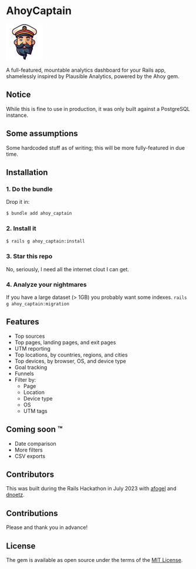 # AhoyCaptain

<img src="logo.png" style="max-width:100px" />

A full-featured, mountable analytics dashboard for your Rails app, shamelessly inspired by Plausible Analytics, powered by the Ahoy gem.

## Notice

While this is fine to use in production, it was only built against a PostgreSQL instance.

## Some assumptions

Some hardcoded stuff as of writing; this will be more fully-featured in due time.

## Installation

### 1. Do the bundle

Drop it in:

```bash
$ bundle add ahoy_captain
```

### 2. Install it

```bash
$ rails g ahoy_captain:install
```

### 3. Star this repo

No, seriously, I need all the internet clout I can get.

### 4. Analyze your nightmares

If you have a large dataset (> 1GB) you probably want some indexes. `rails g ahoy_captain:migration`

## Features

* Top sources
* Top pages, landing pages, and exit pages
* UTM reporting
* Top locations, by countries, regions, and cities
* Top devices, by browser, OS, and device type
* Goal tracking
* Funnels
* Filter by:
    * Page
    * Location
    * Device type
    * OS
    * UTM tags

## Coming soon ™️

* Date comparison
* More filters
* CSV exports

## Contributors

This was built during the Rails Hackathon in July 2023 with [afogel](https://github.com/afogel) and [dnoetz](https://github.com/dnoetz).

## Contributions

Please and thank you in advance!

## License

The gem is available as open source under the terms of the [MIT License](https://opensource.org/licenses/MIT).
